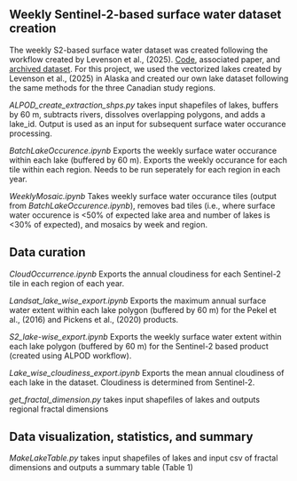 ## Weekly Sentinel-2-based surface water dataset creation 
The weekly S2-based surface water dataset was created following the workflow created by Levenson et al., (2025). [Code]([url](https://github.com/ericslevenson/ALPOD)), associated paper, and [archived dataset]([url](https://daac.ornl.gov/cgi-bin/dsviewer.pl?ds_id=2399)). For this project, we used the vectorized lakes created by Levenson et al., (2025) in Alaska and created our own lake dataset following the same methods for the three Canadian study regions.

_ALPOD_create_extraction_shps.py_ takes input shapefiles of lakes, buffers by 60 m, subtracts rivers, dissolves overlapping polygons, and adds a lake_id. Output is used as an input for subsequent surface water occurance processing.  

_BatchLakeOccurence.ipynb_ Exports the weekly surface water occurance within each lake (buffered by 60 m). Exports the weekly occurance for each tile within each region. Needs to be run seperately for each region in each year.

_WeeklyMosaic.ipynb_ Takes weekly surface water occurance tiles (output from _BatchLakeOccurence.ipynb_), removes bad tiles (i.e., where surface water occurence is <50% of expected lake area and number of lakes is <30% of expected), and mosaics by week and region.

## Data curation 
_CloudOccurrence.ipynb_ Exports the annual cloudiness for each Sentinel-2 tile in each region of each year.

_Landsat_lake_wise_export.ipynb_ Exports the maximum annual surface water extent within each lake polygon (buffered by 60 m) for the Pekel et al., (2016) and Pickens et al., (2020) products.

_S2_lake-wise_export.ipynb_ Exports the weekly surface water extent within each lake polygon (buffered by 60 m) for the Sentinel-2 based product (created using ALPOD workflow).

_Lake_wise_cloudiness_export.ipynb_ Exports the mean annual cloudiness of each lake in the dataset. Cloudiness is determined from Sentinel-2.

_get_fractal_dimension.py_ takes input shapefiles of lakes and outputs regional fractal dimensions  

## Data visualization, statistics, and summary 
_MakeLakeTable.py_ takes input shapefiles of lakes and input csv of fractal dimensions and outputs a summary table (Table 1)  

